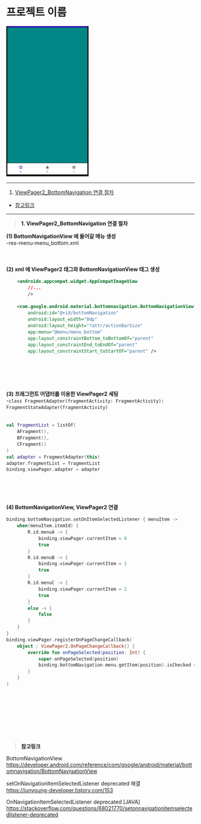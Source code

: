 # 프로젝트 이름

<img src="https://github.com/HYUNJUNEPARK/ImageRepository/blob/master/androidUI/ViewPager2_BottomNavigation.jpg" height="400"/>

---
1. <a href = "#content1">ViewPager2_BottomNavigation 연결 절차</a></br>
* <a href = "#ref">참고링크</a>
---
><a id = "content1">**1. ViewPager2_BottomNavigation 연결 절차**</a></br>


**(1) BottomNavigationView 에 들어갈 메뉴 생성**</br>
-res-menu-menu_bottom.xml
<br></br>
<br></br>
**(2) xml 에 ViewPager2 태그와 BottomNavigationView 태그 생성**</br>

```xml
    <androidx.appcompat.widget.AppCompatImageView
        //...
        />

    <com.google.android.material.bottomnavigation.BottomNavigationView
        android:id="@+id/bottomNavigation"
        android:layout_width="0dp"
        android:layout_height="?attr/actionBarSize"
        app:menu="@menu/menu_bottom"
        app:layout_constraintBottom_toBottomOf="parent"
        app:layout_constraintEnd_toEndOf="parent"
        app:layout_constraintStart_toStartOf="parent" />
```
<br></br>
<br></br>

**(3) 프래그먼트 어댑터를 이용한 ViewPager2 세팅**</br>
-`class FragmentAdapter(fragmentActivity: FragmentActivity): FragmentStateAdapter(fragmentActivity)`

```kotlin

val fragmentList = listOf(
    AFragment(),
    BFragment(),
    CFragment()
)
val adapter = FragmentAdapter(this)
adapter.fragmentList = fragmentList
binding.viewPager.adapter = adapter

```
<br></br>
<br></br>
**(4) BottomNavigationView, ViewPager2 연결**</br>

```kotlin
binding.bottomNavigation.setOnItemSelectedListener { menuItem ->
    when(menuItem.itemId) {
        R.id.menuA -> {
            binding.viewPager.currentItem = 0
            true
        }
        R.id.menuB -> {
            binding.viewPager.currentItem = 1
            true
        }
        R.id.menuC -> {
            binding.viewPager.currentItem = 2
            true
        }
        else -> {
            false
        }
    }
}
binding.viewPager.registerOnPageChangeCallback(
    object : ViewPager2.OnPageChangeCallback() {
        override fun onPageSelected(position: Int) {
            super.onPageSelected(position)
            binding.bottomNavigation.menu.getItem(position).isChecked = true
        }
    }
)
```

<br></br>
<br></br>
---

><a id = "ref">**참고링크**</a></br>

BottomNavigationView</br>
https://developer.android.com/reference/com/google/android/material/bottomnavigation/BottomNavigationView</br>

setOnNavigationItemSelectedListener deprecated 해결</br>
https://junyoung-developer.tistory.com/153</br>

OnNavigationItemSelectedListener deprecated [JAVA]</br>
https://stackoverflow.com/questions/68021770/setonnavigationitemselectedlistener-deprecated</br>
